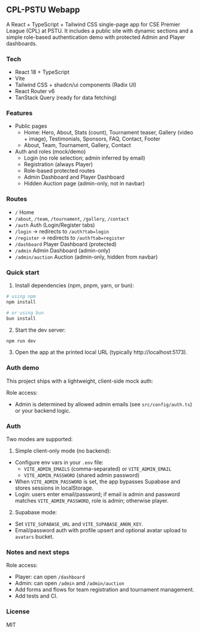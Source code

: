 ## CPL-PSTU Webapp

A React + TypeScript + Tailwind CSS single-page app for CSE Premier League (CPL) at PSTU. It includes a public site with dynamic sections and a simple role-based authentication demo with protected Admin and Player dashboards.

### Tech

- React 18 + TypeScript
- Vite
- Tailwind CSS + shadcn/ui components (Radix UI)
- React Router v6
- TanStack Query (ready for data fetching)

### Features

- Public pages
  - Home: Hero, About, Stats (count), Tournament teaser, Gallery (video + image), Testimonials, Sponsors, FAQ, Contact, Footer
  - About, Team, Tournament, Gallery, Contact
- Auth and roles (mock/demo)
  - Login (no role selection; admin inferred by email)
  - Registration (always Player)
  - Role-based protected routes
  - Admin Dashboard and Player Dashboard
  - Hidden Auction page (admin-only, not in navbar)

### Routes

- `/` Home
- `/about`, `/team`, `/tournament`, `/gallery`, `/contact`
- `/auth` Auth (Login/Register tabs)
- `/login` -> redirects to `/auth?tab=login`
- `/register` -> redirects to `/auth?tab=register`
- `/dashboard` Player Dashboard (protected)
- `/admin` Admin Dashboard (admin-only)
- `/admin/auction` Auction (admin-only, hidden from navbar)

### Quick start

1. Install dependencies (npm, pnpm, yarn, or bun):

```sh
# using npm
npm install

# or using bun
bun install
```

2. Start the dev server:

```sh
npm run dev
```

3. Open the app at the printed local URL (typically http://localhost:5173).

### Auth demo

This project ships with a lightweight, client-side mock auth:

Role access:

- Admin is determined by allowed admin emails (see `src/config/auth.ts`) or your backend logic.

### Auth

Two modes are supported:

1. Simple client-only mode (no backend):

- Configure env vars in your `.env` file:
  - `VITE_ADMIN_EMAILS` (comma-separated) or `VITE_ADMIN_EMAIL`
  - `VITE_ADMIN_PASSWORD` (shared admin password)
- When `VITE_ADMIN_PASSWORD` is set, the app bypasses Supabase and stores sessions in localStorage.
- Login: users enter email/password; if email is admin and password matches `VITE_ADMIN_PASSWORD`, role is admin; otherwise player.

2. Supabase mode:

- Set `VITE_SUPABASE_URL` and `VITE_SUPABASE_ANON_KEY`.
- Email/password auth with profile upsert and optional avatar upload to `avatars` bucket.

### Notes and next steps

Role access:

- Player: can open `/dashboard`
- Admin: can open `/admin` and `/admin/auction`
- Add forms and flows for team registration and tournament management.
- Add tests and CI.

### License

MIT
